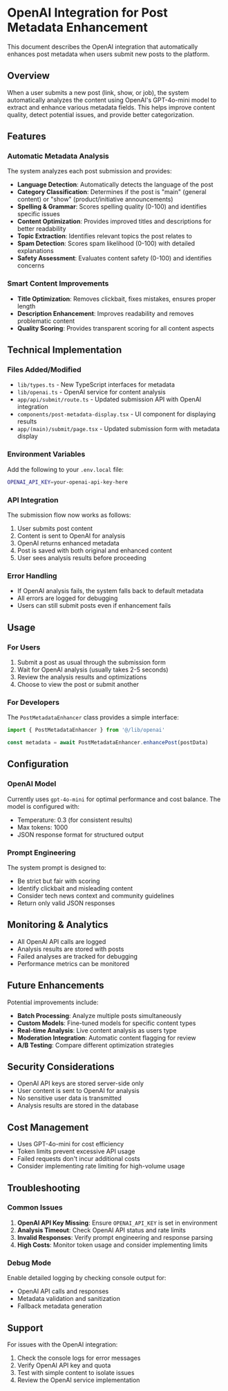 # OpenAI Integration for Post Metadata Enhancement

This document describes the OpenAI integration that automatically enhances post metadata when users submit new posts to the platform.

## Overview

When a user submits a new post (link, show, or job), the system automatically analyzes the content using OpenAI's GPT-4o-mini model to extract and enhance various metadata fields. This helps improve content quality, detect potential issues, and provide better categorization.

## Features

### Automatic Metadata Analysis

The system analyzes each post submission and provides:

- **Language Detection**: Automatically detects the language of the post
- **Category Classification**: Determines if the post is "main" (general content) or "show" (product/initiative announcements)
- **Spelling & Grammar**: Scores spelling quality (0-100) and identifies specific issues
- **Content Optimization**: Provides improved titles and descriptions for better readability
- **Topic Extraction**: Identifies relevant topics the post relates to
- **Spam Detection**: Scores spam likelihood (0-100) with detailed explanations
- **Safety Assessment**: Evaluates content safety (0-100) and identifies concerns

### Smart Content Improvements

- **Title Optimization**: Removes clickbait, fixes mistakes, ensures proper length
- **Description Enhancement**: Improves readability and removes problematic content
- **Quality Scoring**: Provides transparent scoring for all content aspects

## Technical Implementation

### Files Added/Modified

- `lib/types.ts` - New TypeScript interfaces for metadata
- `lib/openai.ts` - OpenAI service for content analysis
- `app/api/submit/route.ts` - Updated submission API with OpenAI integration
- `components/post-metadata-display.tsx` - UI component for displaying results
- `app/(main)/submit/page.tsx` - Updated submission form with metadata display

### Environment Variables

Add the following to your `.env.local` file:

```bash
OPENAI_API_KEY=your-openai-api-key-here
```

### API Integration

The submission flow now works as follows:

1. User submits post content
2. Content is sent to OpenAI for analysis
3. OpenAI returns enhanced metadata
4. Post is saved with both original and enhanced content
5. User sees analysis results before proceeding

### Error Handling

- If OpenAI analysis fails, the system falls back to default metadata
- All errors are logged for debugging
- Users can still submit posts even if enhancement fails

## Usage

### For Users

1. Submit a post as usual through the submission form
2. Wait for OpenAI analysis (usually takes 2-5 seconds)
3. Review the analysis results and optimizations
4. Choose to view the post or submit another

### For Developers

The `PostMetadataEnhancer` class provides a simple interface:

```typescript
import { PostMetadataEnhancer } from '@/lib/openai'

const metadata = await PostMetadataEnhancer.enhancePost(postData)
```

## Configuration

### OpenAI Model

Currently uses `gpt-4o-mini` for optimal performance and cost balance. The model is configured with:

- Temperature: 0.3 (for consistent results)
- Max tokens: 1000
- JSON response format for structured output

### Prompt Engineering

The system prompt is designed to:
- Be strict but fair with scoring
- Identify clickbait and misleading content
- Consider tech news context and community guidelines
- Return only valid JSON responses

## Monitoring & Analytics

- All OpenAI API calls are logged
- Analysis results are stored with posts
- Failed analyses are tracked for debugging
- Performance metrics can be monitored

## Future Enhancements

Potential improvements include:

- **Batch Processing**: Analyze multiple posts simultaneously
- **Custom Models**: Fine-tuned models for specific content types
- **Real-time Analysis**: Live content analysis as users type
- **Moderation Integration**: Automatic content flagging for review
- **A/B Testing**: Compare different optimization strategies

## Security Considerations

- OpenAI API keys are stored server-side only
- User content is sent to OpenAI for analysis
- No sensitive user data is transmitted
- Analysis results are stored in the database

## Cost Management

- Uses GPT-4o-mini for cost efficiency
- Token limits prevent excessive API usage
- Failed requests don't incur additional costs
- Consider implementing rate limiting for high-volume usage

## Troubleshooting

### Common Issues

1. **OpenAI API Key Missing**: Ensure `OPENAI_API_KEY` is set in environment
2. **Analysis Timeout**: Check OpenAI API status and rate limits
3. **Invalid Responses**: Verify prompt engineering and response parsing
4. **High Costs**: Monitor token usage and consider implementing limits

### Debug Mode

Enable detailed logging by checking console output for:
- OpenAI API calls and responses
- Metadata validation and sanitization
- Fallback metadata generation

## Support

For issues with the OpenAI integration:

1. Check the console logs for error messages
2. Verify OpenAI API key and quota
3. Test with simple content to isolate issues
4. Review the OpenAI service implementation
